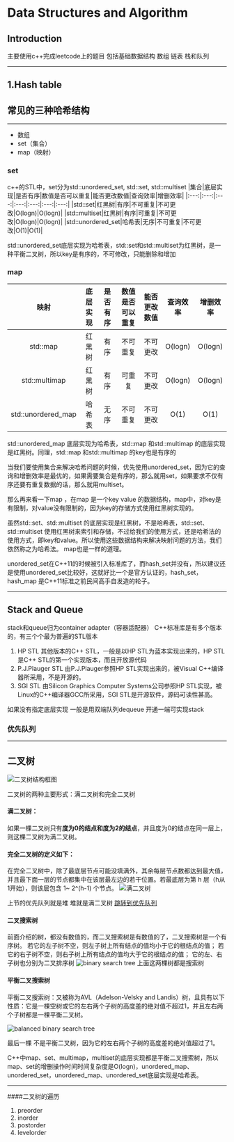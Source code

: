 # Data Structures and Algorithm

## Introduction
主要使用c++完成leetcode上的题目 包括基础数据结构 数组 链表 栈和队列

---
## 1.Hash table
## 常见的三种哈希结构
---
- 数组
- set（集合）
- map（映射）

### set
c++的STL中，set分为std::unordered_set, std::set, std::multiset
|集合|底层实现|是否有序|数值是否可以重复|能否更改数值|查询效率|增删效率|
|:---:|:---:|:---:|:---:|:---:|:---:|:---:|
|std::set|红黑树|有序|不可重复|不可更改|O(logn)|O(logn)|
|std::multiset|红黑树|有序|可重复|不可更改|O(logn)|O(logn)|
|std::unordered_set|哈希表|无序|不可重复|不可更改|O(1)|O(1)|

std::unordered_set底层实现为哈希表，std::set和std::multiset为红黑树，是一种平衡二叉树，所以key是有序的，不可修改，只能删除和增加

### map
|映射|底层实现|是否有序|数值是否可以重复|能否更改数值|查询效率|增删效率|
|:---:|:---:|:---:|:---:|:---:|:---:|:---:|
|std::map|红黑树|有序|不可重复|不可更改|O(logn)|O(logn)|
|std::multimap|红黑树|有序|可重复|不可更改|O(logn)|O(logn)|
|std::unordered_map|哈希表|无序|不可重复|不可更改|O(1)|O(1)|

std::unordered_map 底层实现为哈希表，std::map 和std::multimap 的底层实现是红黑树。同理，std::map 和std::multimap 的key也是有序的

当我们要使用集合来解决哈希问题的时候，优先使用unordered_set，因为它的查询和增删效率是最优的，如果需要集合是有序的，那么就用set，如果要求不仅有序还要有重复数据的话，那么就用multiset。

那么再来看一下map ，在map 是一个key value 的数据结构，map中，对key是有限制，对value没有限制的，因为key的存储方式使用红黑树实现的。

虽然std::set、std::multiset 的底层实现是红黑树，不是哈希表，std::set、std::multiset 使用红黑树来索引和存储，不过给我们的使用方式，还是哈希法的使用方式，即key和value。所以使用这些数据结构来解决映射问题的方法，我们依然称之为哈希法。 map也是一样的道理。

unordered_set在C++11的时候被引入标准库了，而hash_set并没有，所以建议还是使用unordered_set比较好，这就好比一个是官方认证的，hash_set，hash_map 是C++11标准之前民间高手自发造的轮子。

---
## Stack and Queue
stack和queue归为container adapter（容器适配器）
C++标准库是有多个版本的，有三个个最为普遍的STL版本  

1. HP STL 其他版本的C++ STL，一般是以HP STL为蓝本实现出来的，HP STL是C++ STL的第一个实现版本，而且开放源代码
2. P.J.Plauger STL 由P.J.Plauger参照HP STL实现出来的，被Visual C++编译器所采用，不是开源的。
3. SGI STL 由Silicon Graphics Computer Systems公司参照HP STL实现，被Linux的C++编译器GCC所采用，SGI STL是开源软件，源码可读性甚高。

如果没有指定底层实现 一般是用双端队列dequeue 开通一端可实现stack

### 优先队列

---
## 二叉树
![二叉树结构框图](https://code-thinking-1253855093.file.myqcloud.com/pics/20210219190809451.png)

二叉树的两种主要形式：满二叉树和完全二叉树

#### 满二叉树：
如果一棵二叉树只有**度为0的结点和度为2的结点**，并且度为0的结点在同一层上，则这棵二叉树为满二叉树。
#### 完全二叉树的定义如下：
在完全二叉树中，除了最底层节点可能没填满外，其余每层节点数都达到最大值，并且最下面一层的节点都集中在该层最左边的若干位置。若最底层为第 h 层（h从1开始），则该层包含 1~ 2^(h-1) 个节点。
![满二叉树](https://code-thinking-1253855093.file.myqcloud.com/pics/20200920221638903.png)

上节的优先队列就是堆 堆就是满二叉树 [跳转到优先队列](#优先队列)

#### 二叉搜索树
前面介绍的树，都没有数值的，而二叉搜索树是有数值的了，二叉搜索树是一个有序树。
    若它的左子树不空，则左子树上所有结点的值均小于它的根结点的值；
    若它的右子树不空，则右子树上所有结点的值均大于它的根结点的值；
    它的左、右子树也分别为二叉排序树
![binary search tree](https://code-thinking-1253855093.file.myqcloud.com/pics/20200806190304693.png)
上面这两棵树都是搜索树

#### 平衡二叉搜索树

平衡二叉搜索树：又被称为AVL（Adelson-Velsky and Landis）树，且具有以下性质：它是一棵空树或它的左右两个子树的高度差的绝对值不超过1，并且左右两个子树都是一棵平衡二叉树。

![balanced binary search tree](https://code-thinking-1253855093.file.myqcloud.com/pics/20200806190511967.png)

最后一棵 不是平衡二叉树，因为它的左右两个子树的高度差的绝对值超过了1。

C++中map、set、multimap，multiset的底层实现都是平衡二叉搜索树，所以map、set的增删操作时间时间复杂度是O(logn)，unordered_map、unordered_set，unordered_map、unordered_set底层实现是哈希表。

---
####二叉树的遍历
1. preorder
2. inorder
3. postorder
4. levelorder




